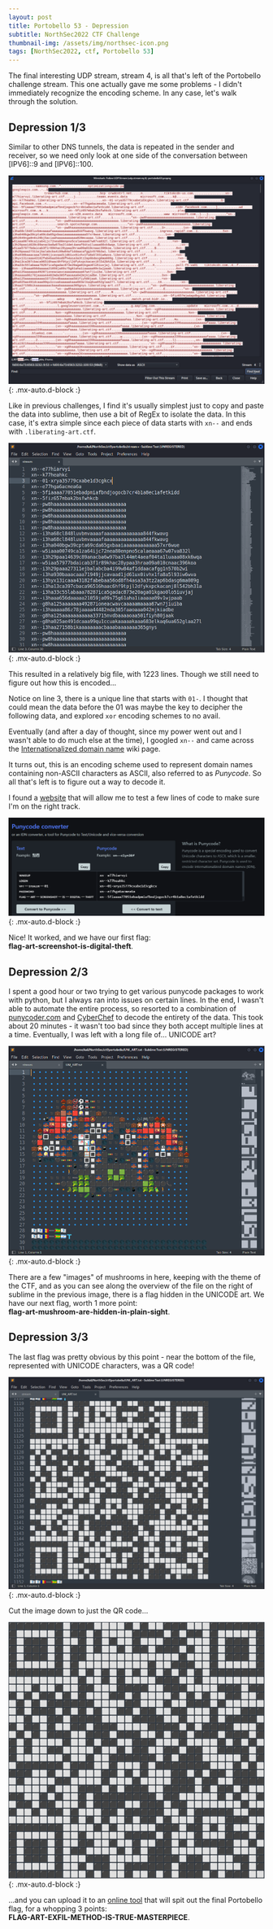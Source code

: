 ```yaml
---
layout: post
title: Portobello 53 - Depression
subtitle: NorthSec2022 CTF Challenge
thumbnail-img: /assets/img/northsec-icon.png
tags: [NorthSec2022, ctf, Portobello 53]
---
```


The final interesting UDP stream, stream 4, is all that's left of the Portobello challenge stream. This one actually gave me some problems - I didn't immediately recognize the encoding scheme. In any case, let's walk through the solution.

## Depression 1/3

Similar to other DNS tunnels, the data is repeated in the sender and receiver, so we need only look at one side of the conversation between \[IPV6\]::9 and \[IPV6\]::100.

![DNS stream 4](../assets/img/depression/depression1_1.png){: .mx-auto.d-block :}

Like in previous challenges, I find it's usually simplest just to copy and paste the data into sublime, then use a bit of RegEx to isolate the data. In this case, it's extra simple since each piece of data starts with `xn--` and ends with `.liberating-art.ctf`.

![Isolated encoded data](../assets/img/depression/depression1_2.png){: .mx-auto.d-block :}

This resulted in a relatively big file, with 1223 lines. Though we still need to figure out how this is encoded... 

Notice on line 3, there is a unique line that starts with `01-`. I thought that could mean the data before the 01 was maybe the key to decipher the following data, and explored `xor` encoding schemes to no avail. 

Eventually (and after a day of thought, since my power went out and I wasn't able to do much else at the time), I googled `xn--` and came across the [Internationalized domain name](https://en.wikipedia.org/wiki/Internationalized_domain_name#Example_of_IDNA_encoding) wiki page.

It turns out, this is an encoding scheme used to represent domain names containing non-ASCII characters as ASCII, also referred to as *Punycode*. So all that's left is to figure out a way to decode it.

I found a [website](https://www.punycoder.com/) that will allow me to test a few lines of code to make sure I'm on the right track.

![Punycode test](../assets/img/depression/depression1_3.png){: .mx-auto.d-block :}

Nice! It worked, and we have our first flag:  
**flag-art-screenshot-is-digital-theft**.

## Depression 2/3

I spent a good hour or two trying to get various punycode packages to work with python, but I always ran into issues on certain lines. In the end, I wasn't able to automate the entire process, so resorted to a combination of [punycoder.com](https://www.punycoder.com/) and [CyberChef](https://gchq.github.io/CyberChef/) to decode the entirety of the data. This took about 20 minutes - it wasn't too bad since they both accept multiple lines at a time. Eventually, I was left with a long file of... UNICODE art?

![UNICODE Art](../assets/img/depression/depression2_1.png){: .mx-auto.d-block :}

There are a few "images" of mushrooms in here, keeping with the theme of the CTF, and as you can see along the overview of the file on the right of sublime in the previous image, there is a flag hidden in the UNICODE art. We have our next flag, worth 1 more point:  
**flag-art-mushroom-are-hidden-in-plain-sight**.

## Depression 3/3

The last flag was pretty obvious by this point - near the bottom of the file, represented with UNICODE characters, was a QR code!

![QR Code in file](../assets/img/depression/depression3_1.png){: .mx-auto.d-block :}

Cut the image down to just the QR code...

![QR Code](../assets/img/depression/depression3_2.png){: .mx-auto.d-block :}

...and you can upload it to an [online tool](https://4qrcode.com/scan-qr-code.php) that will spit out the final Portobello flag, for a whopping 3 points:  
**FLAG-ART-EXFIL-METHOD-IS-TRUE-MASTERPIECE**.
